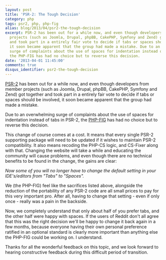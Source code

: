 ```yaml
---
layout: post
title: 'PSR-2: The Tough Decision'
category: php
tags: psr2, php, php-fig
alias: blog/2013/04/psr2-the-tough-decision
excerpt: PSR-2 has been out for a while now, and even though developers from member
  projects (such as Joomla, Drupal, phpBB, CakePHP, Symfony and Zend) got together
  and took part in a entirely fair vote to decide if tabs or spaces should be involved,
  it soon became apparent that the group had made a mistake. Due to an overwhelming
  surge of complaints about the use of spaces for indentation instead of tabs in PSR-2,
  the PHP-FIG has had no choice but to reverse this decision. 
date: '2013-04-01 11:45:00'
comments: true
disqus_identifier: psr2-the-tough-decision
---
```


[PSR-2](https://github.com/php-fig/fig-standards/blob/master/accepted/PSR-2-coding-style-guide.md) has been out for a while now, and even though developers from member projects (such as Joomla, Drupal, phpBB, CakePHP, Symfony and Zend) got together and took part in a entirely fair vote to decide if tabs or spaces should be involved, it soon became apparent that the group had made a mistake.

Due to an overwhelming surge of complaints about the use of spaces for indentation instead of tabs in PSR-2, the [PHP-FIG](http://www.php-fig.org) has had no choice but to reverse this decision. 

This change of course comes at a cost. It means that every single PSR-2 supporting package will need to be updated if it wishes to maintain PSR-2 compatibility. It also means recoding the PHP-CS logic, and CS-Fixer along with that. Changing the website will take a while and educating the community will cause problems, and even though there are no technical benefits to be found in the change, the gains are clear:

_Now some of you will no longer have to change the default setting in your IDE's/editors from "Tabs" to "Spaces"._

We (the PHP-FIG) feel like the sacrifices listed above, alongside the reduction of the portability of any PSR-2 code are all small prices to pay for this very important pro. After all, having to change that setting - even if only once - really was a pain in the backside.

Now, we completely understand that only about half of you prefer tabs, and the other half were happy with spaces. If the users of Reddit don't all agree that this was the right decision we'll be happy to change it back again in a few months, because everyone having their own personal preference ratified in an optional standard is clearly more important than anything else the PHP-FIG could be working on. I understand.

Thanks for all the wonderful feedback on this topic, and we look forward to hearing constructive feedback during this difficult period of transition.
